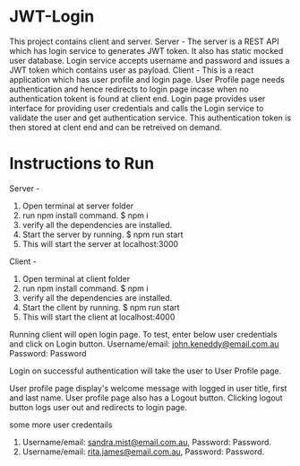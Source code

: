 # JWT-Login
This project contains client and server. 
Server - The server is a REST API which has login service to generates JWT token. It also has static mocked user database. 
         Login service accepts username and password and issues a JWT token which contains user as payload.
Client - This is a react application which has user profile and login page. User Profile page needs authentication 
         and hence redirects to login page incase when no authentication tokent is found at client end. 
         Login page provides user interface for providing user credentials and calls the Login service to validate the user 
         and get authentication service. This authentication token is then stored at clent end and can be retreived on demand.
         
         
# Instructions to Run
Server -
 1. Open terminal at server folder
 2. run npm install command. $ npm i
 3. verify all the dependencies are installed.
 3. Start the server by running. $ npm run start
 4. This will start the server at localhost:3000
 
 Client - 
 1. Open terminal at client folder
 2. run npm install command. $ npm i
 3. verify all the dependencies are installed.
 3. Start the cllent by running. $ npm run start
 4. This will start the client at localhost:4000
 
 Running client will open login page. To test, enter below user credentials and click on Login button.
 Username/email: john.keneddy@email.com.au
 Password: Password
 
 Login on successful authentication will take the user to User Profile page. 
 
 User profile page display's welcome message with logged in user title, first and last name.
 User profile page also has a Logout button. Clicking logout button logs user out and redirects to login page.
 
 some more user credentails
 1. Username/email: sandra.mist@email.com.au, Password: Password.
 2. Username/email: rita.james@email.com.au, Password: Password.
